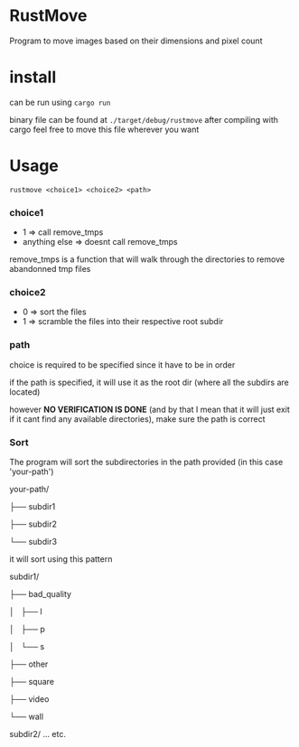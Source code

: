 # RustMove

Program to move images based on their dimensions and pixel count

# install
can be run using `cargo run`

binary file can be found at `./target/debug/rustmove` after compiling with cargo
feel free to move this file wherever you want

# Usage 
`rustmove <choice1> <choice2> <path>`
### choice1
- 1 => call remove_tmps
- anything else => doesnt call remove_tmps

remove_tmps is a function that will walk through the directories to remove abandonned tmp files

### choice2 
- 0 => sort the files
- 1 => scramble the files into their respective root subdir


### path
choice is required to be specified since it have to be in order

if the path is specified, it will use it as the root dir (where all the subdirs are located)



however **NO VERIFICATION IS DONE** 
(and by that I mean that it will just exit if it cant find any available directories),
make sure the path is correct

### Sort 

The program will sort the subdirectories in the path provided (in this case 'your-path')

your-path/

├── subdir1

├── subdir2

└── subdir3

it will sort using this pattern 

subdir1/

├── bad_quality

│   ├── l

│   ├── p

│   └── s

├── other

├── square

├── video

└── wall

subdir2/
...
etc.


